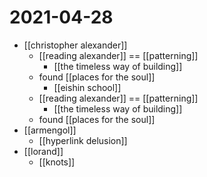 # 2021-04-28

- [[christopher alexander]]
  - [[reading alexander]] == [[patterning]]
    - [[the timeless way of building]]
  - found [[places for the soul]]
    - [[eishin school]] 
  - [[reading alexander]] == [[patterning]]
    - [[the timeless way of building]]
  - found [[places for the soul]]
- [[armengol]]
  - [[hyperlink delusion]]
- [[lorand]]
  - [[knots]]
